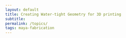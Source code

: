 ```yaml
---
layout: default
title: Creating Water-tight Geometry for 3D printing
subtitle: 
permalink: /topics/
tags: maya-fabrication
---
```




